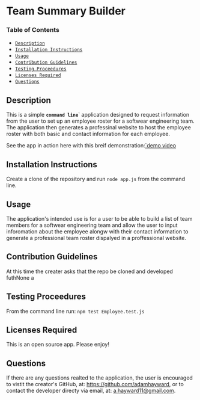 # Team Summary Builder
### Table of Contents 
- [`Description`](#Description "check out a brief description & demo of the app") 
- [`Installation Instructions`](#InstallationInstructions "how to install the app") 
- [`Usage`](#Usage "intended use") 
- [`Contribution Guidelines`](#ContributionGuidelines "requirements to contribute to project") 
- [`Testing Proceedures`](#TestingProceedures "instructions on how to test the app") 
- [`Licenses Required`](#LicensesRequired "license requirements") 
- [`Questions`](#Questions "ask the developer") 

## Description
This is a simple **`command line`**` application designed to request information from the user to set up an employee roster for a softwear engineering team. The application then generates a professinal website to host the employee roster with both basic and contact information for each employee. 

See the app in action here with this breif demonstration:[`demo video](https://drive.google.com/file/d/1GNH6dN0Dyqv3zgU2yR_agNdjP2m4jWNK/view?usp=sharing) 

## Installation Instructions
Create a clone of the repository and run `node app.js` from the command line.

## Usage
The application's intended use is for a user to be able to build a list of team members for a softwear engineering team and allow the user to input inforomation about the employee alongw with their contact information to generate a professional team roster dispalyed in a proffessional website.

## Contribution Guidelines
At this time the creater asks that the repo be cloned and developed futhNone a

## Testing Proceedures
From the command line run: `npm test Employee.test.js`

## Licenses Required
This is an open source app. 
Please enjoy!

## Questions
If there are any questions realted to the application, the user is 
encouraged to vistit the creator's GitHub, at: https://github.com/adamhayward,
or to contact the developer directy via email, at: a.hayward11@gmail.com.
   